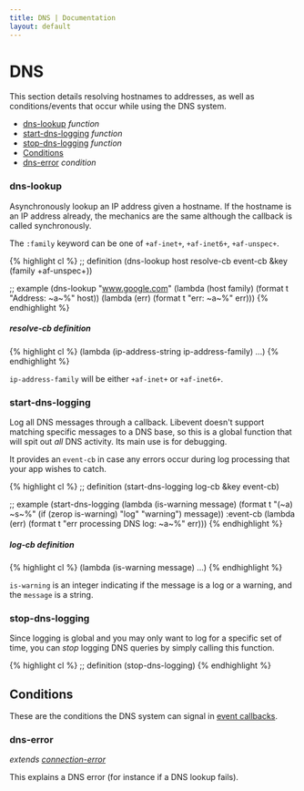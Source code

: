 ```yaml
---
title: DNS | Documentation
layout: default
---
```


DNS
===
This section details resolving hostnames to addresses, as well as
conditions/events that occur while using the DNS system.

- [dns-lookup](#dns-lookup) _function_
- [start-dns-logging](#start-dns-logging) _function_
- [stop-dns-logging](#stop-dns-logging) _function_
- [Conditions](#conditions)
- [dns-error](#dns-error) _condition_

<a id="dns-lookup"></a>
### dns-lookup
Asynchronously lookup an IP address given a hostname. If the hostname is an IP
address already, the mechanics are the same although the callback is called
synchronously.

The `:family` keyword can be one of `+af-inet+`, `+af-inet6+`, `+af-unspec+`.

{% highlight cl %}
;; definition
(dns-lookup host resolve-cb event-cb &key (family +af-unspec+))

;; example
(dns-lookup "www.google.com"
            (lambda (host family)
              (format t "Address: ~a~%" host))
            (lambda (err) (format t "err: ~a~%" err)))
{% endhighlight %}

<a id="dns-lookup-resolve-cb"></a>
##### resolve-cb definition

{% highlight cl %}
(lambda (ip-address-string ip-address-family) ...)
{% endhighlight %}

`ip-address-family` will be either `+af-inet+` or `+af-inet6+`.

<a id="start-dns-logging"></a>
### start-dns-logging
Log all DNS messages through a callback. Libevent doesn't support matching
specific messages to a DNS base, so this is a global function that will spit out
*all* DNS activity. Its main use is for debugging.

It provides an `event-cb` in case any errors occur during log processing that
your app wishes to catch.

{% highlight cl %}
;; definition
(start-dns-logging log-cb &key event-cb)

;; example
(start-dns-logging
  (lambda (is-warning message)
    (format t "(~a) ~s~%" (if (zerop is-warning)
                              "log"
                              "warning")
                          message))
  :event-cb (lambda (err) (format t "err processing DNS log: ~a~%" err)))
{% endhighlight %}

<a id="start-dns-logging-log-cb"></a>
##### log-cb definition
{% highlight cl %}
(lambda (is-warning message) ...)
{% endhighlight %}

`is-warning` is an integer indicating if the message is a log or a warning, and
the `message` is a string.

<a id="stop-dns-logging"></a>
### stop-dns-logging
Since logging is global and you may only want to log for a specific set of time,
you can *stop* logging DNS queries by simply calling this function.

{% highlight cl %}
;; definition
(stop-dns-logging)
{% endhighlight %}

<a id="conditions"></a>
Conditions
----------
These are the conditions the DNS system can signal in [event callbacks](/cl-async/event-handling).

<a id="dns-error"></a>
### dns-error
_extends [connection-error](/cl-async/base#connection-error)_

This explains a DNS error (for instance if a DNS lookup fails).

